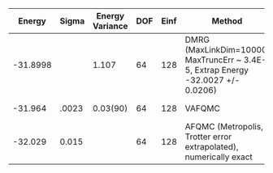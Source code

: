| Energy   | Sigma | Energy Variance | DOF | Einf | Method                                                       | Reference |
|----------|-------|-----------------|-----|------|--------------------------------------------------------------|-----------|
| -31.8998 |       | 1.107           | 64  | 128  | DMRG (MaxLinkDim=10000, MaxTruncErr ~ 3.4E-5, Extrap Energy -32.0027 +/- 0.0206) | [code](https://github.com/varbench/methods/blob/main/programs/dmrg_itensors_hubbard/square_64_PO_32_8.jl) |
| -31.964  | .0023 | 0.03(90)        | 64  | 128  | VAFQMC                                                       | [paper](https://journals.aps.org/prb/abstract/10.1103/PhysRevB.107.115133) [code](git-scm.sissa.it:TurboLattice/HST_AAD/example/8x8/U8/muf4/open/b4n) |
| -32.029  | 0.015 |                 | 64  | 128  | AFQMC (Metropolis, Trotter error extrapolated), numerically exact | [paper](https://journals.aps.org/pra/abstract/10.1103/PhysRevA.92.033603) [code](https://github.com/varbench/methods/blob/main/scripts/Hubbard/square_64_PO_32_8/AFQMC/)  |
